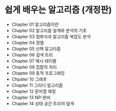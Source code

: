 # 쉽게 배우는 알고리즘 (개정판)

- Chapter 01 알고리즘이란
- Chapter 02 알고리즘 설계와 분석의 기초
- Chapter 03 점화식과 알고리즘 복잡도 분석
- Chapter 04 정렬
- Chapter 05 선택 알고리즘
- Chapter 06 검색 트리
- Chapter 07 해시 테이블
- Chapter 08 집합의 처리
- Chapter 09 동적 프로그래밍
- Chpater 10 그래프
- Chapter 11 그리디 알고리즘
- Chapter 12 문자열 매칭
- Chapter 13 NP-완비
- Chapter 14 상태 공간 트리의 탐색
